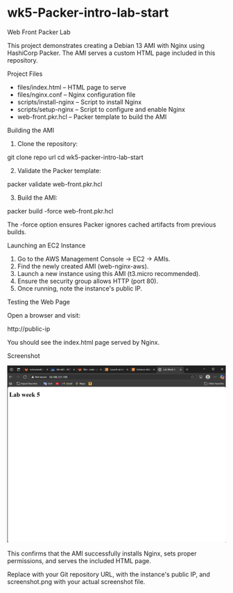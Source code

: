 # wk5-Packer-intro-lab-start

Web Front Packer Lab

This project demonstrates creating a Debian 13 AMI with Nginx using HashiCorp Packer. The AMI serves a custom HTML page included in this repository.

Project Files

- files/index.html – HTML page to serve  
- files/nginx.conf – Nginx configuration file  
- scripts/install-nginx – Script to install Nginx  
- scripts/setup-nginx – Script to configure and enable Nginx  
- web-front.pkr.hcl – Packer template to build the AMI  

Building the AMI

1. Clone the repository:

git clone repo url
cd wk5-packer-intro-lab-start

2. Validate the Packer template:

packer validate web-front.pkr.hcl

3. Build the AMI:

packer build -force web-front.pkr.hcl

The -force option ensures Packer ignores cached artifacts from previous builds.

Launching an EC2 Instance

1. Go to the AWS Management Console → EC2 → AMIs.  
2. Find the newly created AMI (web-nginx-aws).  
3. Launch a new instance using this AMI (t3.micro recommended).  
4. Ensure the security group allows HTTP (port 80).  
5. Once running, note the instance's public IP.

Testing the Web Page

Open a browser and visit:

http://public-ip

You should see the index.html page served by Nginx.

Screenshot

![Web page served by Nginx](screenshot.png)


This confirms that the AMI successfully installs Nginx, sets proper permissions, and serves the included HTML page.

Replace <your-repo-link> with your Git repository URL, <public-ip> with the instance's public IP, and screenshot.png with your actual screenshot file.

